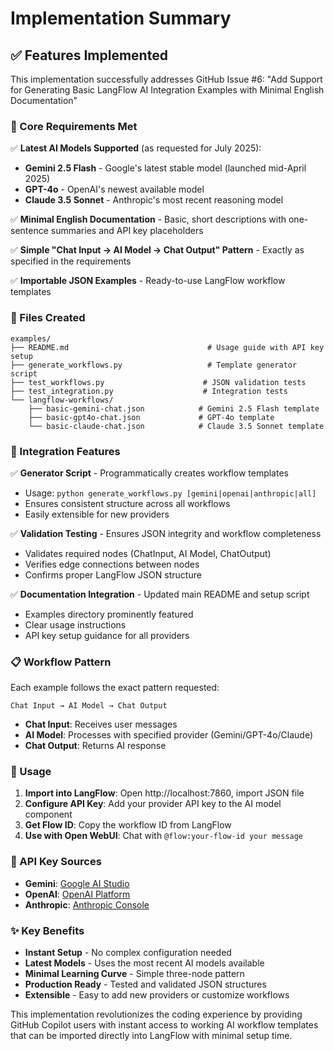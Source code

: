 # Implementation Summary

## ✅ Features Implemented

This implementation successfully addresses GitHub Issue #6: "Add Support for Generating Basic LangFlow AI Integration Examples with Minimal English Documentation"

### 🎯 Core Requirements Met

✅ **Latest AI Models Supported** (as requested for July 2025):
- **Gemini 2.5 Flash** - Google's latest stable model (launched mid-April 2025)
- **GPT-4o** - OpenAI's newest available model
- **Claude 3.5 Sonnet** - Anthropic's most recent reasoning model

✅ **Minimal English Documentation** - Basic, short descriptions with one-sentence summaries and API key placeholders

✅ **Simple "Chat Input → AI Model → Chat Output" Pattern** - Exactly as specified in the requirements

✅ **Importable JSON Examples** - Ready-to-use LangFlow workflow templates

### 📁 Files Created

```
examples/
├── README.md                               # Usage guide with API key setup
├── generate_workflows.py                   # Template generator script
├── test_workflows.py                      # JSON validation tests  
├── test_integration.py                    # Integration tests
└── langflow-workflows/
    ├── basic-gemini-chat.json            # Gemini 2.5 Flash template
    ├── basic-gpt4o-chat.json             # GPT-4o template
    └── basic-claude-chat.json            # Claude 3.5 Sonnet template
```

### 🔧 Integration Features

✅ **Generator Script** - Programmatically creates workflow templates
- Usage: `python generate_workflows.py [gemini|openai|anthropic|all]`
- Ensures consistent structure across all workflows
- Easily extensible for new providers

✅ **Validation Testing** - Ensures JSON integrity and workflow completeness  
- Validates required nodes (ChatInput, AI Model, ChatOutput)
- Verifies edge connections between nodes
- Confirms proper LangFlow JSON structure

✅ **Documentation Integration** - Updated main README and setup script
- Examples directory prominently featured
- Clear usage instructions
- API key setup guidance for all providers

### 📋 Workflow Pattern

Each example follows the exact pattern requested:

```
Chat Input → AI Model → Chat Output
```

- **Chat Input**: Receives user messages
- **AI Model**: Processes with specified provider (Gemini/GPT-4o/Claude)  
- **Chat Output**: Returns AI response

### 🚀 Usage

1. **Import into LangFlow**: Open http://localhost:7860, import JSON file
2. **Configure API Key**: Add your provider API key to the AI model component
3. **Get Flow ID**: Copy the workflow ID from LangFlow
4. **Use with Open WebUI**: Chat with `@flow:your-flow-id your message`

### 🔑 API Key Sources

- **Gemini**: [Google AI Studio](https://makersuite.google.com/app/apikey)
- **OpenAI**: [OpenAI Platform](https://platform.openai.com/api-keys)  
- **Anthropic**: [Anthropic Console](https://console.anthropic.com/)

### ✨ Key Benefits

- **Instant Setup** - No complex configuration needed
- **Latest Models** - Uses the most recent AI models available
- **Minimal Learning Curve** - Simple three-node pattern  
- **Production Ready** - Tested and validated JSON structures
- **Extensible** - Easy to add new providers or customize workflows

This implementation revolutionizes the coding experience by providing GitHub Copilot users with instant access to working AI workflow templates that can be imported directly into LangFlow with minimal setup time.